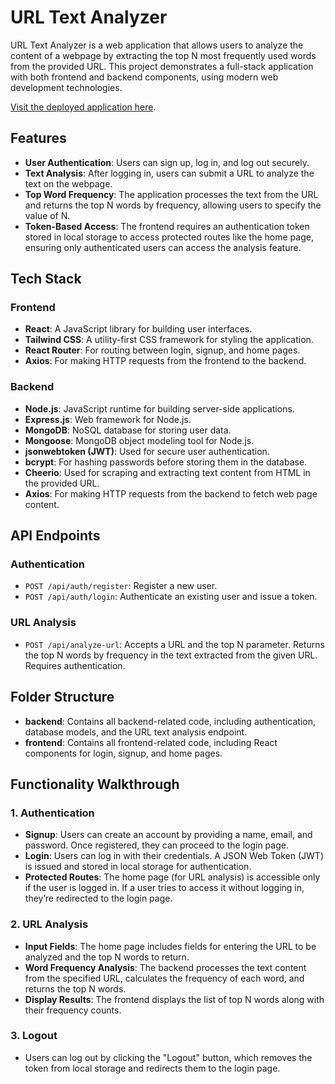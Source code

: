 # URL Text Analyzer

URL Text Analyzer is a web application that allows users to analyze the content of a webpage by extracting the top N most frequently used words from the provided URL. This project demonstrates a full-stack application with both frontend and backend components, using modern web development technologies.

[Visit the deployed application here](https://url-analyzer-by-aman.netlify.app/).

## Features

- **User Authentication**: Users can sign up, log in, and log out securely.
- **Text Analysis**: After logging in, users can submit a URL to analyze the text on the webpage.
- **Top Word Frequency**: The application processes the text from the URL and returns the top N words by frequency, allowing users to specify the value of N.
- **Token-Based Access**: The frontend requires an authentication token stored in local storage to access protected routes like the home page, ensuring only authenticated users can access the analysis feature.

## Tech Stack

### Frontend
- **React**: A JavaScript library for building user interfaces.
- **Tailwind CSS**: A utility-first CSS framework for styling the application.
- **React Router**: For routing between login, signup, and home pages.
- **Axios**: For making HTTP requests from the frontend to the backend.

### Backend
- **Node.js**: JavaScript runtime for building server-side applications.
- **Express.js**: Web framework for Node.js.
- **MongoDB**: NoSQL database for storing user data.
- **Mongoose**: MongoDB object modeling tool for Node.js.
- **jsonwebtoken (JWT)**: Used for secure user authentication.
- **bcrypt**: For hashing passwords before storing them in the database.
- **Cheerio**: Used for scraping and extracting text content from HTML in the provided URL.
- **Axios**: For making HTTP requests from the backend to fetch web page content.

## API Endpoints

### Authentication
- `POST /api/auth/register`: Register a new user.
- `POST /api/auth/login`: Authenticate an existing user and issue a token.

### URL Analysis
- `POST /api/analyze-url`: Accepts a URL and the top N parameter. Returns the top N words by frequency in the text extracted from the given URL. Requires authentication.

## Folder Structure

- **backend**: Contains all backend-related code, including authentication, database models, and the URL text analysis endpoint.
- **frontend**: Contains all frontend-related code, including React components for login, signup, and home pages.

## Functionality Walkthrough

### 1. Authentication
   - **Signup**: Users can create an account by providing a name, email, and password. Once registered, they can proceed to the login page.
   - **Login**: Users can log in with their credentials. A JSON Web Token (JWT) is issued and stored in local storage for authentication.
   - **Protected Routes**: The home page (for URL analysis) is accessible only if the user is logged in. If a user tries to access it without logging in, they’re redirected to the login page.

### 2. URL Analysis
   - **Input Fields**: The home page includes fields for entering the URL to be analyzed and the top N words to return.
   - **Word Frequency Analysis**: The backend processes the text content from the specified URL, calculates the frequency of each word, and returns the top N words.
   - **Display Results**: The frontend displays the list of top N words along with their frequency counts.

### 3. Logout
   - Users can log out by clicking the "Logout" button, which removes the token from local storage and redirects them to the login page.

